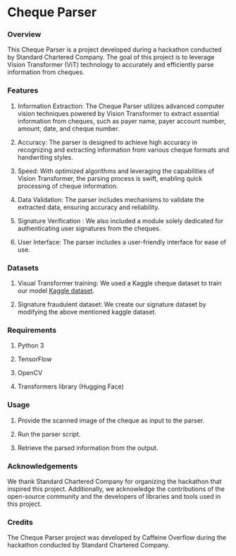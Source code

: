 # Cheque Parser
<h3> Overview </h3>
This Cheque Parser is a project developed during a hackathon conducted by Standard Chartered Company. The goal of this project is to leverage Vision Transformer (ViT) technology to accurately and efficiently parse information from cheques.

<h3> Features </h3>


1. Information Extraction: The Cheque Parser utilizes advanced computer vision techniques powered by Vision Transformer to extract essential information from cheques, such as payer name, payer account number, amount, date, and cheque number.

2. Accuracy: The parser is designed to achieve high accuracy in recognizing and extracting information from various cheque formats and handwriting styles.


3. Speed: With optimized algorithms and leveraging the capabilities of Vision Transformer, the parsing process is swift, enabling quick processing of cheque information.


4. Data Validation: The parser includes mechanisms to validate the extracted data, ensuring accuracy and reliability.


5. Signature Verification : We also included a module solely dedicated for authenticating user signatures from the cheques.


6. User Interface: The parser includes a user-friendly interface for ease of use.


<h3> Datasets </h3>

1. Visual Transformer training: We used a Kaggle cheque dataset to train our model [Kaggle dataset](https://www.kaggle.com/datasets/medali1992/cheque-images).

2. Signature fraudulent dataset: We create our signature dataset by modifying the above mentioned kaggle dataset. 
<h3> Requirements </h3>


1. Python 3


2. TensorFlow


3. OpenCV


4. Transformers library (Hugging Face)
<h3> Usage </h3>


1. Provide the scanned image of the cheque as input to the parser.


2. Run the parser script.


3. Retrieve the parsed information from the output.

 

<h3> Acknowledgements </h3>
We thank Standard Chartered Company for organizing the hackathon that inspired this project. Additionally, we acknowledge the contributions of the open-source community and the developers of libraries and tools used in this project.

<h3> Credits </h3>
The Cheque Parser project was developed by Caffeine Overflow during the hackathon conducted by Standard Chartered Company.
